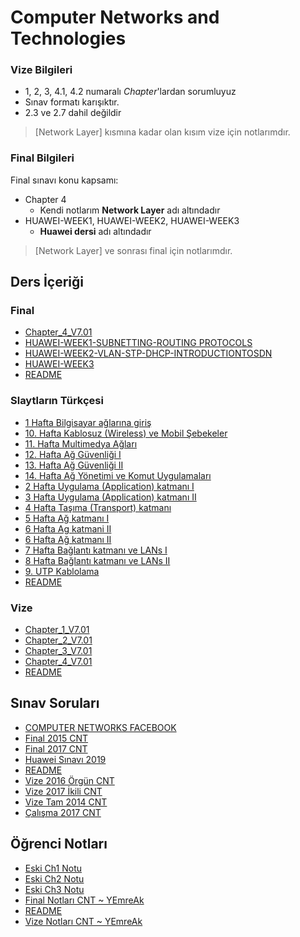 # Computer Networks and Technologies 

### Vize Bilgileri

- 1, 2, 3, 4.1, 4.2 numaralı *Chapter*'lardan sorumluyuz
- Sınav formatı karışıktır.
- 2.3 ve 2.7 dahil değildir

> [Network Layer] kısmına kadar olan kısım vize için notlarımdır.

### Final Bilgileri

Final sınavı konu kapsamı:

- Chapter 4
  - Kendi notlarım **Network Layer** adı altındadır
- HUAWEI-WEEK1, HUAWEI-WEEK2, HUAWEI-WEEK3
  - **Huawei dersi** adı altındadır

> [Network Layer] ve sonrası final için notlarımdır.
<!--Index-->

## Ders İçeriği


### Final

- [Chapter_4_V7.01](./Ders%20%C4%B0%C3%A7eri%C4%9Fi/Final/Chapter_4_V7.01.pdf)
- [HUAWEI-WEEK1-SUBNETTING-ROUTING PROTOCOLS](./Ders%20%C4%B0%C3%A7eri%C4%9Fi/Final/HUAWEI-WEEK1-SUBNETTING-ROUTING%20PROTOCOLS.pdf)
- [HUAWEI-WEEK2-VLAN-STP-DHCP-INTRODUCTIONTOSDN](./Ders%20%C4%B0%C3%A7eri%C4%9Fi/Final/HUAWEI-WEEK2-VLAN-STP-DHCP-INTRODUCTIONTOSDN.pdf)
- [HUAWEI-WEEK3](./Ders%20%C4%B0%C3%A7eri%C4%9Fi/Final/HUAWEI-WEEK3.pdf)
- [README](./Ders%20%C4%B0%C3%A7eri%C4%9Fi/Final/README.md)

### Slaytların Türkçesi

- [1 Hafta Bilgisayar ağlarına giriş](./Ders%20%C4%B0%C3%A7eri%C4%9Fi/Slaytlar%C4%B1n%20T%C3%BCrk%C3%A7esi/1%20Hafta%20Bilgisayar%20a%C4%9Flar%C4%B1na%20giri%C5%9F.pdf)
- [10. Hafta Kablosuz (Wireless) ve  Mobil Şebekeler](./Ders%20%C4%B0%C3%A7eri%C4%9Fi/Slaytlar%C4%B1n%20T%C3%BCrk%C3%A7esi/10.%20Hafta%20Kablosuz%20%28Wireless%29%20ve%20%20Mobil%20%C5%9Eebekeler.pdf)
- [11. Hafta Multimedya Ağları](./Ders%20%C4%B0%C3%A7eri%C4%9Fi/Slaytlar%C4%B1n%20T%C3%BCrk%C3%A7esi/11.%20Hafta%20Multimedya%20A%C4%9Flar%C4%B1.pdf)
- [12. Hafta Ağ Güvenliği I](./Ders%20%C4%B0%C3%A7eri%C4%9Fi/Slaytlar%C4%B1n%20T%C3%BCrk%C3%A7esi/12.%20Hafta%20A%C4%9F%20G%C3%BCvenli%C4%9Fi%20I.pdf)
- [13. Hafta Ağ Güvenliği II](./Ders%20%C4%B0%C3%A7eri%C4%9Fi/Slaytlar%C4%B1n%20T%C3%BCrk%C3%A7esi/13.%20Hafta%20A%C4%9F%20G%C3%BCvenli%C4%9Fi%20II.pdf)
- [14. Hafta Ağ Yönetimi ve Komut Uygulamaları](./Ders%20%C4%B0%C3%A7eri%C4%9Fi/Slaytlar%C4%B1n%20T%C3%BCrk%C3%A7esi/14.%20Hafta%20A%C4%9F%20Y%C3%B6netimi%20ve%20Komut%20Uygulamalar%C4%B1.pdf)
- [2 Hafta Uygulama (Application) katmanı I](./Ders%20%C4%B0%C3%A7eri%C4%9Fi/Slaytlar%C4%B1n%20T%C3%BCrk%C3%A7esi/2%20Hafta%20Uygulama%20%28Application%29%20katman%C4%B1%20I.pdf)
- [3 Hafta Uygulama (Application) katmanı II](./Ders%20%C4%B0%C3%A7eri%C4%9Fi/Slaytlar%C4%B1n%20T%C3%BCrk%C3%A7esi/3%20Hafta%20Uygulama%20%28Application%29%20katman%C4%B1%20II.pdf)
- [4 Hafta Taşıma (Transport) katmanı](./Ders%20%C4%B0%C3%A7eri%C4%9Fi/Slaytlar%C4%B1n%20T%C3%BCrk%C3%A7esi/4%20Hafta%20Ta%C5%9F%C4%B1ma%20%28Transport%29%20katman%C4%B1.pdf)
- [5 Hafta Ağ katmanı I](./Ders%20%C4%B0%C3%A7eri%C4%9Fi/Slaytlar%C4%B1n%20T%C3%BCrk%C3%A7esi/5%20Hafta%20A%C4%9F%20katman%C4%B1%20I.pdf)
- [6 Hafta Ag katmani II](./Ders%20%C4%B0%C3%A7eri%C4%9Fi/Slaytlar%C4%B1n%20T%C3%BCrk%C3%A7esi/6%20Hafta%20Ag%20katmani%20II.pdf)
- [6 Hafta Ağ katmanı II](./Ders%20%C4%B0%C3%A7eri%C4%9Fi/Slaytlar%C4%B1n%20T%C3%BCrk%C3%A7esi/6%20Hafta%20A%C4%9F%20katman%C4%B1%20II.pdf)
- [7 Hafta Bağlantı katmanı ve LANs I](./Ders%20%C4%B0%C3%A7eri%C4%9Fi/Slaytlar%C4%B1n%20T%C3%BCrk%C3%A7esi/7%20Hafta%20Ba%C4%9Flant%C4%B1%20katman%C4%B1%20ve%20LANs%20I.pdf)
- [8 Hafta Bağlantı katmanı ve LANs II](./Ders%20%C4%B0%C3%A7eri%C4%9Fi/Slaytlar%C4%B1n%20T%C3%BCrk%C3%A7esi/8%20Hafta%20Ba%C4%9Flant%C4%B1%20katman%C4%B1%20ve%20LANs%20II.pdf)
- [9. UTP Kablolama](./Ders%20%C4%B0%C3%A7eri%C4%9Fi/Slaytlar%C4%B1n%20T%C3%BCrk%C3%A7esi/9.%20UTP%20Kablolama.pdf)
- [README](./Ders%20%C4%B0%C3%A7eri%C4%9Fi/Slaytlar%C4%B1n%20T%C3%BCrk%C3%A7esi/README.md)

### Vize

- [Chapter_1_V7.01](./Ders%20%C4%B0%C3%A7eri%C4%9Fi/Vize/Chapter_1_V7.01.pdf)
- [Chapter_2_V7.01](./Ders%20%C4%B0%C3%A7eri%C4%9Fi/Vize/Chapter_2_V7.01.pdf)
- [Chapter_3_V7.01](./Ders%20%C4%B0%C3%A7eri%C4%9Fi/Vize/Chapter_3_V7.01.pdf)
- [Chapter_4_V7.01](./Ders%20%C4%B0%C3%A7eri%C4%9Fi/Vize/Chapter_4_V7.01.pdf)
- [README](./Ders%20%C4%B0%C3%A7eri%C4%9Fi/Vize/README.md)

## Sınav Soruları

- [COMPUTER NETWORKS FACEBOOK](./S%C4%B1nav%20Sorular%C4%B1/COMPUTER%20NETWORKS%20FACEBOOK.pdf)
- [Final 2015 CNT](./S%C4%B1nav%20Sorular%C4%B1/Final%202015%20CNT.pdf)
- [Final 2017 CNT](./S%C4%B1nav%20Sorular%C4%B1/Final%202017%20CNT.pdf)
- [Huawei Sınavı 2019](./S%C4%B1nav%20Sorular%C4%B1/Huawei%20S%C4%B1nav%C4%B1%202019.pdf)
- [README](./S%C4%B1nav%20Sorular%C4%B1/README.md)
- [Vize 2016 Örgün CNT](./S%C4%B1nav%20Sorular%C4%B1/Vize%202016%20%C3%96rg%C3%BCn%20CNT.pdf)
- [Vize 2017 İkili CNT](./S%C4%B1nav%20Sorular%C4%B1/Vize%202017%20%C4%B0kili%20CNT.pdf)
- [Vize Tam 2014 CNT](./S%C4%B1nav%20Sorular%C4%B1/Vize%20Tam%202014%20CNT.pdf)
- [Çalışma 2017 CNT](./S%C4%B1nav%20Sorular%C4%B1/%C3%87al%C4%B1%C5%9Fma%202017%20CNT.pdf)

## Öğrenci Notları

- [Eski Ch1 Notu](./%C3%96%C4%9Frenci%20Notlar%C4%B1/Eski%20Ch1%20Notu.pdf)
- [Eski Ch2 Notu](./%C3%96%C4%9Frenci%20Notlar%C4%B1/Eski%20Ch2%20Notu.pdf)
- [Eski Ch3 Notu](./%C3%96%C4%9Frenci%20Notlar%C4%B1/Eski%20Ch3%20Notu.pdf)
- [Final Notları CNT ~ YEmreAk](./%C3%96%C4%9Frenci%20Notlar%C4%B1/Final%20Notlar%C4%B1%20CNT%20~%20YEmreAk.pdf)
- [README](./%C3%96%C4%9Frenci%20Notlar%C4%B1/README.md)
- [Vize Notları CNT ~ YEmreAk](./%C3%96%C4%9Frenci%20Notlar%C4%B1/Vize%20Notlar%C4%B1%20CNT%20~%20YEmreAk.pdf)



<!--Index-->
